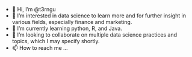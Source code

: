 - 👋 Hi, I’m @t3rngu
- 👀 I’m interested in data science to learn more and for further insight in various fields, especially finance and marketing.
- 🌱 I’m currently learning python, R, and Java.
- 💞️ I’m looking to collaborate on multiple data science practices and topics, which I may specify shortly.
- 📫 How to reach me ...

<!---
t3rngu/t3rngu is a ✨ special ✨ repository because its `README.md` (this file) appears on your GitHub profile.
You can click the Preview link to take a look at your changes.
--->
